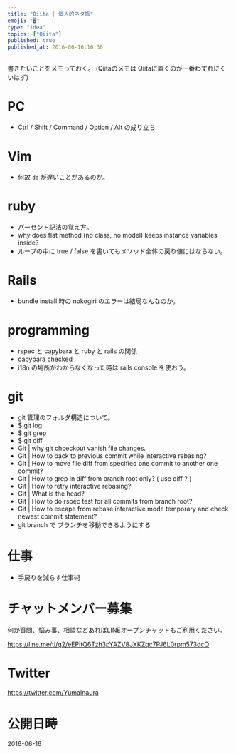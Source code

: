 ```yaml
---
title: "Qiita | 個人的ネタ帳"
emoji: "🖥"
type: "idea"
topics: ["Qiita"]
published: true
published_at: 2016-06-16t16:36
---
```


書きたいことをメモっておく。
(Qiitaのメモは Qiitaに置くのが一番わすれにくいはず)

# PC

- Ctrl / Shift / Command / Option / Alt の成り立ち

# Vim

- 何故 `dd` が遅いことがあるのか。

# ruby

- パーセント記法の覚え方。
- why does flat method (no class, no model) keeps instance variables inside?
- ループの中に true / false を書いてもメソッド全体の戻り値にはならない。

# Rails

- bundle install 時の nokogiri のエラーは結局なんなのか。

# programming

- rspec と capybara と ruby と rails の関係
- capybara checked
- i18n の場所がわからなくなった時は rails console を使おう。

# git

- git 管理のフォルダ構造について。
- $ git log
- $ git grep
- $ git diff 
- Git | why git chceckout vanish file changes.
- Git | How to back to previous commit while interactive rebasing?
- Git | How to move file diff from specified one commit to another one commit?
- Git | How to grep in diff from branch root only? ( use diff ? )
- Git | How to retry interactive rebasing?
- Git | What is the head?
- Git | How to do rspec test for all commits from branch root?
- Git | How to escape from rebase interactive mode temporary and check newest commit statement?
- git branch で ブランチを移動できるようにする

# 仕事

- 手戻りを減らす仕事術










<!-- Update From Qiita API -->

# チャットメンバー募集


何か質問、悩み事、相談などあればLINEオープンチャットもご利用ください。

https://line.me/ti/g2/eEPltQ6Tzh3pYAZV8JXKZqc7PJ6L0rpm573dcQ





# Twitter


https://twitter.com/YumaInaura


<!-- Update From Qiita API -->



# 公開日時

2016-06-16
